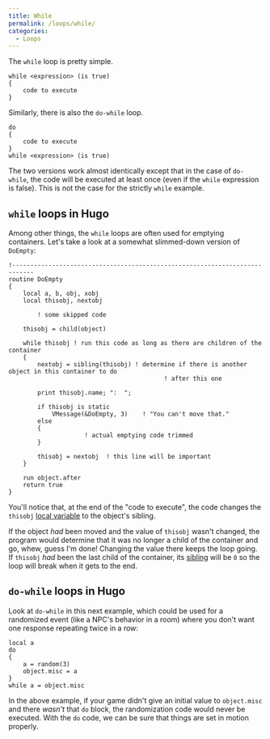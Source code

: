 ```yaml
---
title: While
permalink: /loops/while/
categories: 
  - Loops
---
```


The `while` loop is pretty simple.

    while <expression> (is true)
    {
        code to execute
    }

Similarly, there is also the `do-while` loop.

    do 
    {
        code to execute
    }
    while <expression> (is true)

The two versions work almost identically except that in the case of
`do-while`, the code will be executed at least once (even if the `while`
expression is false). This is not the case for the strictly `while`
example.

## `while` loops in Hugo

Among other things, the `while` loops are often used for emptying
containers. Let's take a look at a somewhat slimmed-down version of
`DoEmpty`:

    !----------------------------------------------------------------------------
    routine DoEmpty
    {
        local a, b, obj, xobj
        local thisobj, nextobj

            ! some skipped code

        thisobj = child(object)

        while thisobj ! run this code as long as there are children of the container
        {
            nextobj = sibling(thisobj) ! determine if there is another object in this container to do
                                               ! after this one

            print thisobj.name; ":  ";

            if thisobj is static
                VMessage(&DoEmpty, 3)    ! "You can't move that."
            else
            {
                         ! actual emptying code trimmed
            }

            thisobj = nextobj  ! this line will be important
        }

        run object.after
        return true
    }

You'll notice that, at the end of the "code to execute", the code
changes the `thisobj` [local variable](basics/variables/) 
to the object's sibling.

If the object *had* been moved and the value of `thisobj` wasn't
changed, the program would determine that it was no longer a child of
the container and go, whew, guess I'm done! Changing the value there
keeps the loop going. If `thisobj` *had* been the last child of the
container, its [sibling](basics/object_tree) will be `0` so the loop
will break when it gets to the end.

## `do-while` loops in Hugo

Look at `do-while` in this next example, which could be used for a
randomized event (like a NPC's behavior in a room) where you don't want
one response repeating twice in a row:

    local a
    do
    {
        a = random(3)
        object.misc = a
    }
    while a = object.misc

In the above example, if your game didn't give an initial value to
`object.misc` and there *wasn't* that `do` block, the randomization code
would never be executed. With the `do` code, we can be sure that things
are set in motion properly.
